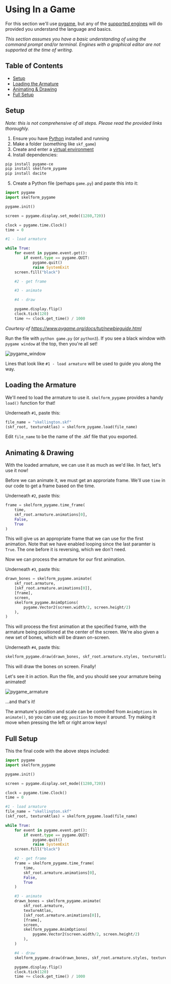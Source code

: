 # Using In a Game

For this section we'll use [pygame](https://www.pygame.org/wiki/GettingStarted),
but any of the [supported engines](https://skelform.org#runtimes) will do
provided you understand the language and basics.

_This section assumes you have a basic understanding of using the command prompt
and/or terminal. Engines with a graphical editor are not supported at the time
of writing._

## Table of Contents

- [Setup](#setup)
- [Loading the Armature](#loading-the-armature)
- [Animating & Drawing](#animating--drawing)
- [Full Setup](#full-setup)

## Setup

_Note: this is not comprehensive of all steps. Please read the provided links
thoroughly._

1. Ensure you have [Python](https://python.org) installed and running
2. Make a folder (something like `skf_game`)
3. Create and enter a
   [virtual environment](https://www.w3schools.com/python/python_virtualenv.asp)
4. Install dependencies:

```bash
pip install pygame-ce
pip install skelform_pygame
pip install dacite
```

5. Create a Python file (perhaps `game.py`) and paste this into it:

```python
import pygame
import skelform_pygame

pygame.init()

screen = pygame.display.set_mode((1280,720))

clock = pygame.time.Clock()
time = 0

#1 - load armature

while True:
    for event in pygame.event.get():
        if event.type == pygame.QUIT:
            pygame.quit()
            raise SystemExit
    screen.fill("black")

    #2 - get frame

    #3 - animate

    #4 - draw

    pygame.display.flip()
    clock.tick(120)
    time += clock.get_time() / 1000
```

_Courtesy of https://www.pygame.org/docs/tut/newbieguide.html_

Run the file with `python game.py` (or `python3`). If you see a black window
with `pygame window` at the top, then you're all set!

![pygame_window](../assets/pygame_window.png)

Lines that look like `#1 - load armature` will be used to guide you along the
way.

## Loading the Armature

We'll need to load the armature to use it. `skelform_pygame` provides a handy
`load()` function for that!

Underneath `#1`, paste this:

```python
file_name = "skellington.skf"
(skf_root, textureAtlas) = skelform_pygame.load(file_name)
```

Edit `file_name` to be the name of the .skf file that you exported.

## Animating & Drawing

With the loaded armature, we can use it as much as we'd like. In fact, let's use
it now!

Before we can animate it, we must get an approriate frame. We'll use `time` in
our code to get a frame based on the time.

Underneath `#2`, paste this:

```python
frame = skelform_pygame.time_frame(
    time,
    skf_root.armature.animations[0],
    False,
    True
)
```

This will give us an appropriate frame that we can use for the first animation.
Note that we have enabled looping since the last paramter is `True`. The one
before it is reversing, which we don't need.

Now we can process the armature for our first animation.

Underneath `#3`, paste this:

```python
drawn_bones = skelform_pygame.animate(
    skf_root.armature,
    [skf_root.armature.animations[0]],
    [frame],
    screen,
    skelform_pygame.AnimOptions(
        pygame.Vector2(screen.width/2, screen.height/2)
    ),
)
```

This will process the first animation at the specified frame, with the armature
being positioned at the center of the screen. We're also given a new set of
bones, which will be drawn on-screen.

Underneath `#4`, paste this:

```python
skelform_pygame.draw(drawn_bones, skf_root.armature.styles, textureAtlas, screen)
```

This will draw the bones on screen. Finally!

Let's see it in action. Run the file, and you should see your armature being
animated!

![pygame_armature](../assets/pygame_armature.png)

...and that's it!

The armature's position and scale can be controlled from `AnimOptions` in
`animate()`, so you can use eg; `position` to move it around. Try making it move
when pressing the left or right arrow keys!

## Full Setup

This the final code with the above steps included:

```python
import pygame
import skelform_pygame

pygame.init()

screen = pygame.display.set_mode((1280,720))

clock = pygame.time.Clock()
time = 0

#1 - load armature
file_name = "skellington.skf"
(skf_root, textureAtlas) = skelform_pygame.load(file_name)

while True:
    for event in pygame.event.get():
        if event.type == pygame.QUIT:
            pygame.quit()
            raise SystemExit
    screen.fill("black")

    #2 - get frame
    frame = skelform_pygame.time_frame(
        time,
        skf_root.armature.animations[0],
        False,
        True
    )

    #3 - animate
    drawn_bones = skelform_pygame.animate(
        skf_root.armature,
        textureAtlas,
        [skf_root.armature.animations[0]],
        [frame],
        screen,
        skelform_pygame.AnimOptions(
            pygame.Vector2(screen.width/2, screen.height/2)
        ),
    )

    #4 - draw
    skelform_pygame.draw(drawn_bones, skf_root.armature.styles, textureAtlas, screen)

    pygame.display.flip()
    clock.tick(120)
    time += clock.get_time() / 1000
```
